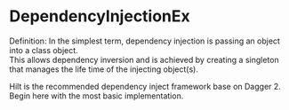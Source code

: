 # DependencyInjectionEx

Definition: In the simplest term, dependency injection is passing an object into a class object.  
This allows dependency inversion and is achieved by creating a singleton that manages the life time of the injecting object(s).

Hilt is the recommended dependency inject framework base on Dagger 2.
Begin here with the most basic implementation.


